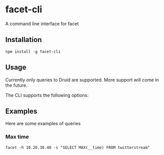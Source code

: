 # facet-cli

A command line interface for facet

## Installation

```
npm install -g facet-cli
```

## Usage

Currently only queries to Druid are supported. More support will come in the future. 

The CLI supports the following options:

## Examples

Here are some examples of queries

### Max time

```
facet -h 10.20.30.40 -s "SELECT MAX(__time) FROM twitterstream"
```

